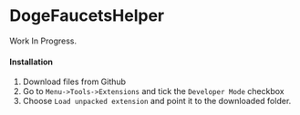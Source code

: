 DogeFaucetsHelper
=================

Work In Progress.

#### Installation

1. Download files from Github
2. Go to `Menu->Tools->Extensions` and tick the `Developer Mode` checkbox
3. Choose `Load unpacked extension` and point it to the downloaded folder.
